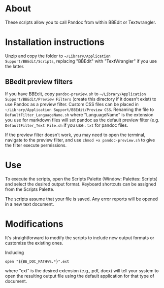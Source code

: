 # About

These scripts allow you to call Pandoc from within BBEdit or Textwrangler.

# Installation instructions

Unzip and copy the folder to `~/Library/Application Support/BBEdit/Scripts`, replacing "BBEdit" with "TextWrangler" if you use the latter. 

## BBedit preview filters

If you have BBEdit, copy `pandoc-preview.sh` to `~/Library/Application Support/BBEdit/Preview Filters` (create this directory if it doesn't exist) to use Pandoc as a preview filter. Custom CSS files can be placed in `~/Library/Application Support/BBEdit/Preview CSS`. Renaming the file to `DefaultFilter_LanguageName.sh` where "LanguageName" is the extension you use for markdown files will set pandoc as the default preview filter (e.g. `DefaultFilter_Text File.sh` if you use `.txt` for pandoc files.

If the preview filter doesn't work, you may need to open the terminal, navigate to the preview filter, and use `chmod +x pandoc-preview.sh` to give the filter execute permissions.

# Use

To execute the scripts, open the Scripts Palette (Window: Palettes: Scripts) and select the desired output format. Keyboard shortcuts can be assigned from the Scripts Palette.

The scripts assume that your file is saved. Any error reports will be opened in a new text document.

# Modifications

It's straightforward to modify the scripts to include new output formats or customize the existing ones.

Including

```
open "${BB_DOC_PATH%%.*}".ext
```

where "ext" is the desired extension (e.g., pdf, docx) will tell your system to open the resulting output file using the default application for that type of document.
